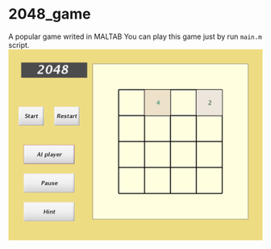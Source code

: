 # 2048_game
A popular game writed in MALTAB
You can play this game just by run `main.m` script.
![An example](https://raw.githubusercontent.com/ChangChunHe/2048_game/master/out.gif)

